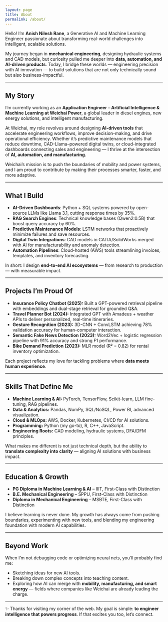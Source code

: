```yaml
---
layout: page
title: About
permalink: /about/
---
```


Hello! I’m **Anish Nilesh Rane**, a Generative AI and Machine Learning Engineer passionate about transforming real-world
challenges into intelligent, scalable solutions.

My journey began in **mechanical engineering**, designing hydraulic systems and CAD models, but curiosity pulled me
deeper into **data, automation, and AI-driven products**. Today, I bridge these worlds — engineering precision with AI
innovation — to build solutions that are not only technically sound but also business-impactful.

<hr class="neon-line">

## My Story

I’m currently working as an **Application Engineer – Artificial Intelligence & Machine Learning at Weichai Power**, a
global leader in diesel engines, new energy solutions, and intelligent manufacturing.

At Weichai, my role revolves around designing **AI-driven tools** that accelerate engineering workflows, improve
decision-making, and drive operational efficiency. Whether it’s predictive maintenance models that reduce downtime,
CAD-Llama–powered digital twins, or cloud-integrated dashboards connecting sales and engineering — I thrive at the
intersection of **AI, automation, and manufacturing**.

Weichai’s mission is to push the boundaries of mobility and power systems, and I am proud to contribute by making their
processes smarter, faster, and more adaptive.

<hr class="neon-line">

## What I Build

-   **AI-Driven Dashboards**: Python + SQL systems powered by open-source LLMs like Llama 3.1, cutting response times by
    35%.
-   **RAG Search Engines**: Technical knowledge bases (Qwen2:0.5B) that boost query accuracy by 60%.
-   **Predictive Maintenance Models**: LSTM networks that proactively minimize failures and save resources.
-   **Digital Twin Integrations**: CAD models in CATIA/SolidWorks merged with AI for manufacturability and anomaly
    detection.
-   **Automation Pipelines**: Cloud-hosted (AWS) tools streamlining invoices, templates, and inventory forecasting.

In short: I design **end-to-end AI ecosystems** — from research to production — with measurable impact.

<hr class="neon-line">

## Projects I’m Proud Of

-   **Insurance Policy Chatbot (2025):** Built a GPT-powered retrieval pipeline with embeddings and dual-stage retrieval
    for grounded Q&A.
-   **Travel Planner Bot (2024):** Integrated GPT with Amadeus + weather APIs to deliver personalized, real-time
    itineraries.
-   **Gesture Recognition (2023):** 3D-CNN + ConvLSTM achieving 78% validation accuracy for human-computer interaction.
-   **Semantic Fake News Detection (2023):** Word2Vec + logistic regression pipeline with 91% accuracy and strong F1
    performance.
-   **Bike Demand Prediction (2023):** MLR model (R² = 0.82) for rental inventory optimization.

Each project reflects my love for tackling problems where **data meets human experience**.

<hr class="neon-line">

## Skills That Define Me

-   **Machine Learning & AI:** PyTorch, TensorFlow, Scikit-learn, LLM fine-tuning, RAG pipelines.
-   **Data & Analytics:** Pandas, NumPy, SQL/NoSQL, Power BI, advanced visualization.
-   **Cloud & MLOps:** AWS, Docker, Kubernetes, CI/CD for AI solutions.
-   **Programming:** Python (my go-to), R, C++, JavaScript.
-   **Engineering Roots:** CAD modeling, hydraulic systems, DFA/DFM principles.

What makes me different is not just technical depth, but the ability to **translate complexity into clarity** — aligning
AI solutions with business impact.

<hr class="neon-line">

## Education & Growth

-   **PG Diploma in Machine Learning & AI** – IIIT, First-Class with Distinction
-   **B.E. Mechanical Engineering** – SPPU, First-Class with Distinction
-   **Diploma in Mechanical Engineering** – MSBTE, First-Class with Distinction

I believe learning is never done. My growth has always come from pushing boundaries, experimenting with new tools, and
blending my engineering foundation with modern AI capabilities.

<hr class="neon-line">

## Beyond Work

When I’m not debugging code or optimizing neural nets, you’ll probably find me:

-   Sketching ideas for new AI tools.
-   Breaking down complex concepts into teaching content.
-   Exploring how AI can merge with **mobility, manufacturing, and smart energy** — fields where companies like Weichai
    are already leading the charge.

<hr class="neon-line">

✨ Thanks for visiting my corner of the web. My goal is simple: **to engineer intelligence that powers progress**. If
that excites you too, let’s connect.
